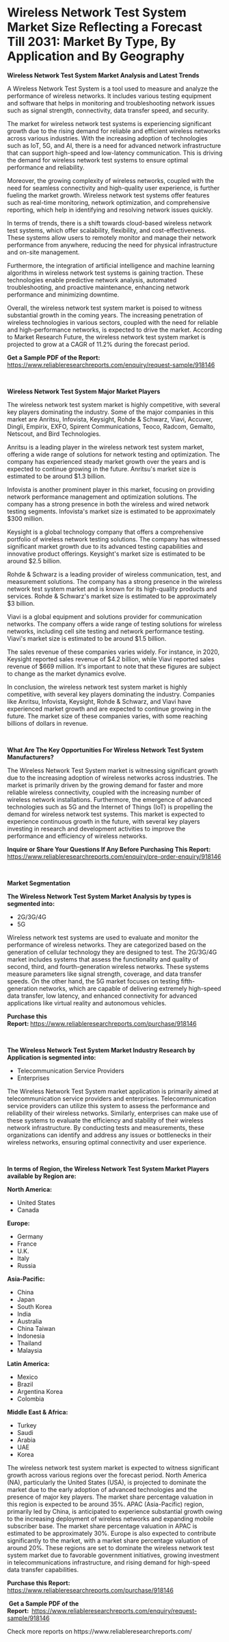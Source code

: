 <p><h1>Wireless Network Test System Market Size Reflecting a Forecast Till 2031: Market By Type, By Application and By Geography</h1></p><p><strong>Wireless Network Test System Market Analysis and Latest Trends</strong></p>
<p><p>A Wireless Network Test System is a tool used to measure and analyze the performance of wireless networks. It includes various testing equipment and software that helps in monitoring and troubleshooting network issues such as signal strength, connectivity, data transfer speed, and security.</p><p>The market for wireless network test systems is experiencing significant growth due to the rising demand for reliable and efficient wireless networks across various industries. With the increasing adoption of technologies such as IoT, 5G, and AI, there is a need for advanced network infrastructure that can support high-speed and low-latency communication. This is driving the demand for wireless network test systems to ensure optimal performance and reliability.</p><p>Moreover, the growing complexity of wireless networks, coupled with the need for seamless connectivity and high-quality user experience, is further fueling the market growth. Wireless network test systems offer features such as real-time monitoring, network optimization, and comprehensive reporting, which help in identifying and resolving network issues quickly.</p><p>In terms of trends, there is a shift towards cloud-based wireless network test systems, which offer scalability, flexibility, and cost-effectiveness. These systems allow users to remotely monitor and manage their network performance from anywhere, reducing the need for physical infrastructure and on-site management.</p><p>Furthermore, the integration of artificial intelligence and machine learning algorithms in wireless network test systems is gaining traction. These technologies enable predictive network analysis, automated troubleshooting, and proactive maintenance, enhancing network performance and minimizing downtime.</p><p>Overall, the wireless network test system market is poised to witness substantial growth in the coming years. The increasing penetration of wireless technologies in various sectors, coupled with the need for reliable and high-performance networks, is expected to drive the market. According to Market Research Future, the wireless network test system market is projected to grow at a CAGR of 11.2% during the forecast period.</p></p>
<p><strong>Get a Sample PDF of the Report:&nbsp;</strong> <a href="https://www.reliableresearchreports.com/enquiry/request-sample/918146">https://www.reliableresearchreports.com/enquiry/request-sample/918146</a></p>
<p>&nbsp;</p>
<p><strong>Wireless Network Test System Major Market Players</strong></p>
<p><p>The wireless network test system market is highly competitive, with several key players dominating the industry. Some of the major companies in this market are Anritsu, Infovista, Keysight, Rohde & Schwarz, Viavi, Accuver, Dingli, Empirix, EXFO, Spirent Communications, Teoco, Radcom, Gemalto, Netscout, and Bird Technologies.</p><p>Anritsu is a leading player in the wireless network test system market, offering a wide range of solutions for network testing and optimization. The company has experienced steady market growth over the years and is expected to continue growing in the future. Anritsu's market size is estimated to be around $1.3 billion.</p><p>Infovista is another prominent player in this market, focusing on providing network performance management and optimization solutions. The company has a strong presence in both the wireless and wired network testing segments. Infovista's market size is estimated to be approximately $300 million.</p><p>Keysight is a global technology company that offers a comprehensive portfolio of wireless network testing solutions. The company has witnessed significant market growth due to its advanced testing capabilities and innovative product offerings. Keysight's market size is estimated to be around $2.5 billion.</p><p>Rohde & Schwarz is a leading provider of wireless communication, test, and measurement solutions. The company has a strong presence in the wireless network test system market and is known for its high-quality products and services. Rohde & Schwarz's market size is estimated to be approximately $3 billion.</p><p>Viavi is a global equipment and solutions provider for communication networks. The company offers a wide range of testing solutions for wireless networks, including cell site testing and network performance testing. Viavi's market size is estimated to be around $1.5 billion.</p><p>The sales revenue of these companies varies widely. For instance, in 2020, Keysight reported sales revenue of $4.2 billion, while Viavi reported sales revenue of $669 million. It's important to note that these figures are subject to change as the market dynamics evolve.</p><p>In conclusion, the wireless network test system market is highly competitive, with several key players dominating the industry. Companies like Anritsu, Infovista, Keysight, Rohde & Schwarz, and Viavi have experienced market growth and are expected to continue growing in the future. The market size of these companies varies, with some reaching billions of dollars in revenue.</p></p>
<p>&nbsp;</p>
<p><strong>What Are The Key Opportunities For Wireless Network Test System Manufacturers?</strong></p>
<p><p>The Wireless Network Test System market is witnessing significant growth due to the increasing adoption of wireless networks across industries. The market is primarily driven by the growing demand for faster and more reliable wireless connectivity, coupled with the increasing number of wireless network installations. Furthermore, the emergence of advanced technologies such as 5G and the Internet of Things (IoT) is propelling the demand for wireless network test systems. This market is expected to experience continuous growth in the future, with several key players investing in research and development activities to improve the performance and efficiency of wireless networks.</p></p>
<p><strong>Inquire or Share Your Questions If Any Before Purchasing This Report:</strong> <a href="https://www.reliableresearchreports.com/enquiry/pre-order-enquiry/918146">https://www.reliableresearchreports.com/enquiry/pre-order-enquiry/918146</a></p>
<p>&nbsp;</p>
<p><strong>Market Segmentation</strong></p>
<p><strong>The Wireless Network Test System Market Analysis by types is segmented into:</strong></p>
<p><ul><li>2G/3G/4G</li><li>5G</li></ul></p>
<p><p>Wireless network test systems are used to evaluate and monitor the performance of wireless networks. They are categorized based on the generation of cellular technology they are designed to test. The 2G/3G/4G market includes systems that assess the functionality and quality of second, third, and fourth-generation wireless networks. These systems measure parameters like signal strength, coverage, and data transfer speeds. On the other hand, the 5G market focuses on testing fifth-generation networks, which are capable of delivering extremely high-speed data transfer, low latency, and enhanced connectivity for advanced applications like virtual reality and autonomous vehicles.</p></p>
<p><strong>Purchase this Report:&nbsp;</strong><a href="https://www.reliableresearchreports.com/purchase/918146">https://www.reliableresearchreports.com/purchase/918146</a></p>
<p>&nbsp;</p>
<p><strong>The Wireless Network Test System Market Industry Research by Application is segmented into:</strong></p>
<p><ul><li>Telecommunication Service Providers</li><li>Enterprises</li></ul></p>
<p><p>The Wireless Network Test System market application is primarily aimed at telecommunication service providers and enterprises. Telecommunication service providers can utilize this system to assess the performance and reliability of their wireless networks. Similarly, enterprises can make use of these systems to evaluate the efficiency and stability of their wireless network infrastructure. By conducting tests and measurements, these organizations can identify and address any issues or bottlenecks in their wireless networks, ensuring optimal connectivity and user experience.</p></p>
<p>&nbsp;</p>
<p><strong>In terms of Region, the Wireless Network Test System Market Players available by Region are:</strong></p>
<p>
    <p> <strong> North America: </strong>
        <ul>
            <li>United States</li>
            <li>Canada</li>
        </ul>
        </p> 
    <p> <strong> Europe: </strong>
        <ul>
            <li>Germany</li>
            <li>France</li>
            <li>U.K.</li>
            <li>Italy</li>
            <li>Russia</li>
        </ul>
        </p> 
    <p> <strong> Asia-Pacific: </strong>
        <ul>
            <li>China</li>
            <li>Japan</li>
            <li>South Korea</li>
            <li>India</li>
            <li>Australia</li>
            <li>China Taiwan</li>
            <li>Indonesia</li>
            <li>Thailand</li>
            <li>Malaysia</li>
        </ul>
        </p> 
    <p> <strong> Latin America: </strong>
        <ul>
            <li>Mexico</li>
            <li>Brazil</li>
            <li>Argentina Korea</li>
            <li>Colombia</li>
        </ul>
        </p> 
    <p> <strong> Middle East & Africa: </strong>
        <ul>
            <li>Turkey</li>
            <li>Saudi</li>
            <li>Arabia</li>
            <li>UAE</li>
            <li>Korea</li>
        </ul>
    </p>
    </p>
<p><p>The wireless network test system market is expected to witness significant growth across various regions over the forecast period. North America (NA), particularly the United States (USA), is projected to dominate the market due to the early adoption of advanced technologies and the presence of major key players. The market share percentage valuation in this region is expected to be around 35%. APAC (Asia-Pacific) region, primarily led by China, is anticipated to experience substantial growth owing to the increasing deployment of wireless networks and expanding mobile subscriber base. The market share percentage valuation in APAC is estimated to be approximately 30%. Europe is also expected to contribute significantly to the market, with a market share percentage valuation of around 20%. These regions are set to dominate the wireless network test system market due to favorable government initiatives, growing investment in telecommunications infrastructure, and rising demand for high-speed data transfer capabilities.</p></p>
<p><strong>Purchase this Report: </strong><a href="https://www.reliableresearchreports.com/purchase/918146">https://www.reliableresearchreports.com/purchase/918146</a></p>
<p>&nbsp;<strong>Get a Sample PDF of the Report:&nbsp;&nbsp;</strong><a href="https://www.reliableresearchreports.com/enquiry/request-sample/918146">https://www.reliableresearchreports.com/enquiry/request-sample/918146</a></p>
<p><strong></strong></p>
<p>Check more reports on https://www.reliableresearchreports.com/</p>
